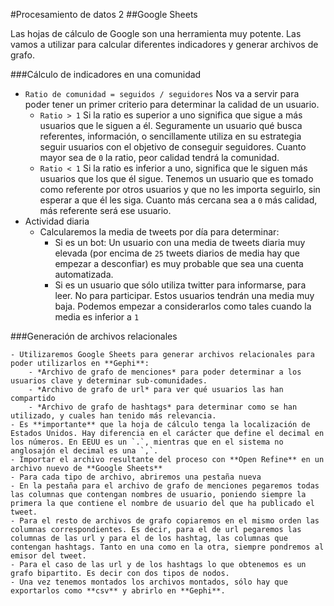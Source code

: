 #Procesamiento de datos 2
##Google Sheets

Las hojas de cálculo de Google son una herramienta muy potente. Las vamos a utilizar para calcular diferentes indicadores y generar archivos de grafo.

###Cálculo de indicadores en una comunidad

- `Ratio de comunidad = seguidos / seguidores` Nos va a servir para poder tener un primer criterio para determinar la calidad de un usuario. 
	- `Ratio > 1` Si la ratio es superior a uno significa que sigue a más usuarios que le siguen a él. Seguramente un usuario qué busca referentes, información, o sencillamente utiliza en su estrategia seguir usuarios con el objetivo de conseguir seguidores. Cuanto mayor sea de `0` la ratio, peor calidad tendrá la comunidad.
	- `Ratio < 1` Si la ratio es inferior a uno, significa que le siguen más usuarios que los que él sigue. Tenemos un usuario que es tomado como referente por otros usuarios y que no les importa seguirlo, sin esperar a que él les siga. Cuanto más cercana sea a `0` más calidad, más referente será ese usuario.
- Actividad diaria
	- Calcularemos la media de tweets por día para determinar:
		- Si es un bot: Un usuario con una media de tweets diaria muy elevada (por encima de `25` tweets diarios de media hay que empezar a desconfiar) es muy probable que sea una cuenta automatizada.
		- Si es un usuario que sólo utiliza twitter para informarse, para leer. No para participar. Estos usuarios tendrán una media muy baja. Podemos empezar a considerarlos como tales cuando la media es inferior a `1`
		
###Generación de archivos relacionales

	- Utilizaremos Google Sheets para generar archivos relacionales para poder utilizarlos en **Gephi**:
		- *Archivo de grafo de menciones* para poder determinar a los usuarios clave y determinar sub-comunidades.
		- *Archivo de grafo de url* para ver qué usuarios las han compartido
		- *Archivo de grafo de hashtags* para determinar como se han utilizado, y cuales han tenido más relevancia.
	- Es **importante** que la hoja de cálculo tenga la localización de Estados Unidos. Hay diferencia en el carácter que define el decimal en los números. En EEUU es un `.`, mientras que en el sistema no anglosajón el decimal es una `,`.
	- Importar el archivo resultante del proceso con **Open Refine** en un archivo nuevo de **Google Sheets**
	- Para cada tipo de archivo, abriremos una pestaña nueva
	- En la pestaña para el archivo de grafo de menciones pegaremos todas las columnas que contengan nombres de usuario, poniendo siempre la primera la que contiene el nombre de usuario del que ha publicado el tweet.
	- Para el resto de archivos de grafo copiaremos en el mismo orden las columnas correspondientes. Es decir, para el de url pegaremos las columnas de las url y para el de los hashtag, las columnas que contengan hashtags. Tanto en una como en la otra, siempre pondremos al emisor del tweet.
	- Para el caso de las url y de los hashtags lo que obtenemos es un grafo bipartito. Es decir con dos tipos de nodos.
	- Una vez tenemos montados los archivos montados, sólo hay que exportarlos como **csv** y abrirlo en **Gephi**.